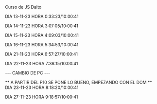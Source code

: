 Curso de JS Dalto

DIA 13-11-23 HORA 0:33:23/10:00:41

DIA 14-11-23 HORA 3:07:05/10:00:41

DIA 15-11-23 HORA 4:09:03/10:00:41

DIA 16-11-23 HORA 5:34:53/10:00:41

DIA 21-11-23 HORA 6:57:27/10:00:41

DIA 22-11-23 HORA 7:36:15/10:00:41

--- CAMBIO DE PC ---

** A PARTIR DEL P10 SE PONE LO BUENO, EMPEZANDO CON EL DOM **
DIA 23-11-23 HORA 8:18:20/10:00:41

DIA 27-11-23 HORA 9:18:57/10:00:41
